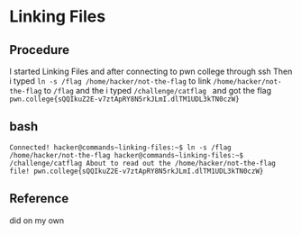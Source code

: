 # Linking Files

## Procedure
I started Linking Files and after connecting to pwn college through ssh
Then i typed `ln -s /flag /home/hacker/not-the-flag` to link `/home/hacker/not-the-flag` to `/flag`
and the i typed `/challenge/catflag `
and got the flag `pwn.college{sQQIkuZ2E-v7ztApRY8N5rkJLmI.dlTM1UDL3kTN0czW}`

## bash
`Connected!
hacker@commands~linking-files:~$ ln -s /flag /home/hacker/not-the-flag
hacker@commands~linking-files:~$ /challenge/catflag
About to read out the /home/hacker/not-the-flag file!
pwn.college{sQQIkuZ2E-v7ztApRY8N5rkJLmI.dlTM1UDL3kTN0czW}`

## Reference
did on my own
